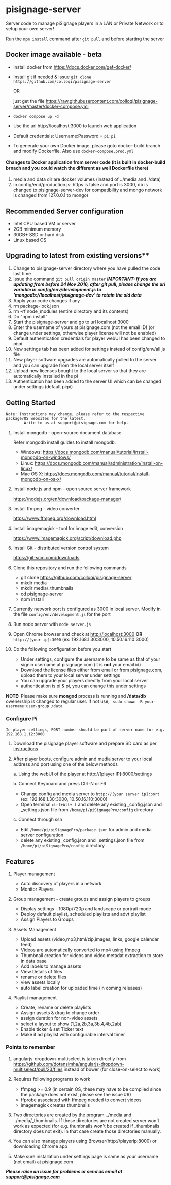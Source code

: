 # pisignage-server

Server code to manage piSignage players in a LAN or Private Network or to setup your own server!

Run the `npm install` command after `git pull` and before starting the server

## Docker image available - beta
- Install docker from https://docs.docker.com/get-docker/
- Install git if needed & issue `git clone https://github.com/colloqi/pisignage-server`

   OR

   just get the file https://raw.githubusercontent.com/colloqi/pisignage-server/master/docker-compose.yml
- `docker compose up -d`
- Use the url http://localhost:3000  to launch web application
- Default credentials: Username:Password = `pi:pi`
- To generate your own Docker image, please goto docker-build branch and modify Dockerfile. Also use `docker-compose.prod.yml`


#### Changes to Docker application from server code (it is built in docker-build brnach and you could watch the different as well Dockerfile there)
1. media and data dir are docker volumes (instead of ../media and ./data)
2. in config/end/production.js: https is false and port is 3000, db is changed to pisignage-server-dev for compatibility and mongo network is changed from 127.0.0.1 to mongo)

## Recommended Server configuration
- Intel CPU based VM or server
- 2GB minimum memory
- 30GB+ SSD or hard disk
- Linux based OS

## Upgrading to latest from existing versions**

1. Change to pisignage-server directory where you have pulled the code last time
2. Issue the command `git pull origin master`
   ***IMPORTANT: If you are updating from before 24 Nov 2016, after git pull, please change the uri variable in config/env/development.js to 'mongodb://localhost/pisignage-dev' to retain the old data***
3. Apply your code changes if any
4. rm package-lock.json
5. rm -rf node_modules (entire directory and its contents)
6. Do "npm install"
7. Start the pisignage-server and go to url localhost:3000
8. Enter the username of yours at pisignage.com (not the email ID) (or change under settings, otherwise player license will not be enabled)
9. Default authentication credentials for player webUI has been changed to pi:pi
10. New settings tab has been added for settings instead of config/env/all.js file
11. New player software upgrades are automatically pulled to the server and you can upgrade from the local server itself
12. Upload new licenses bought to the local server so that they are automatically installed in the pi
13. Authentication has been added to the server UI which can be changed under settings (default pi:pi)

## Getting Started


    Note: Instructions may change, please refer to the respective package/OS websites for the latest,
            Write to us at support@pisignage.com for help.


1. Install mongodb - open-source document database

    Refer mongodb install guides to install mongodb.

   - Windows: https://docs.mongodb.com/manual/tutorial/install-mongodb-on-windows/
   - Linux: https://docs.mongodb.com/manual/administration/install-on-linux/
   - Mac OS X: https://docs.mongodb.com/manual/tutorial/install-mongodb-on-os-x/

2. Install node.js and npm - open source server framework

   https://nodejs.org/en/download/package-manager/

3. Install ffmpeg - video converter

   https://www.ffmpeg.org/download.html

4. Install imagemagick - tool for image edit, conversion

    https://www.imagemagick.org/script/download.php

5. Install Git -  distributed version control system

    https://git-scm.com/downloads

5. Clone this repository and run the following commands

    - git clone https://github.com/colloqi/pisignage-server
    - mkdir media
    - mkdir media/_thumbnails
    - cd pisignage-server
    - npm install

6. Currently network port is configured as 3000 in local server. Modify in the file `config/env/development.js` for the port

7. Run node server with `node server.js`

8. Open Chrome browser and check at [http://localhost:3000](http://localhost:3000) **OR** `http://[your-ip]:3000` (ex: 192.168.1.30:3000, 10.50.16.110:3000)

9. Do the following configuration before you start
    - Under settings, configure the username to be same as that of your signin username at pisignage.com (it is **not** your email id)
    - Download the license files either from email or from pisignage.com, upload them to your local server under settings
    - You can upgrade your players directly from your local server
    - authentication is pi & pi, you can change this under settings

**NOTE:** Please make sure **mongod** process is running and **/data/db** owenership is changed to regular user. If not use, ``` sudo chown -R your-username:user-group /data```
### Configure Pi

    In player settings, PORT number should be part of server name for e.g. 192.168.1.12:3000

1. Download the pisignage player software and prepare SD card as per [instructions](https://github.com/colloqi/piSignage#method-1-download-image-and-prepare-the-sd-card)

2. After player boots, configure admin and media server to your local address and port using one of the below methods

   a. Using the webUI of the player at http://[player IP]:8000/settings

   b. Connect Keyboard and press Ctrl-N or F6
      * Change config and media server to `http://[your server ip]:port` (ex: 192.168.1.30:3000, 10.50.16.110:3000)
      * Open terminal `ctrl+Alt+ t` and delete any existing _config.json and _settings.json file from `/home/pi/piSignagePro/config` directory

   c. Connect through ssh
      * Edit `/home/pi/piSignagePro/package.json` for admin and media server configuration
      * delete any existing _config.json and _settings.json file from `/home/pi/piSignagePro/config` directory

## Features

1. Player management
    - Auto discovery of players in a network
    - Monitor Players

2. Group management - create groups and assign players to groups
    - Display settings - 1080p/720p and landscape or portrait mode
    - Deploy default playlist, scheduled playlists and advt playlist
    - Assign Players to Groups

3. Assets Management
    - Upload assets (video,mp3,html/zip,images, links, google calendar feed)
    - Videos are automatically converted to mp4 using ffmpeg
    - Thumbnail creation for videos and video metadat extraction to store in data base
    - Add labels to manage assets
    - View Details of files
    - rename or delete files
    - view assets locally
    - auto label creation for uploaded time (in coming releases)

4. Playlist management
    - Create, rename or delete playlists
    - Assign assets & drag to change order
    - assign duration for non-video assets
    - select a layout to show (1,2a,2b,3a,3b,4,4b,2ab)
    - Enable ticker & set Ticker text
    - Make it ad playlist with configurable interval timer


### Points to remember

1. angularjs-dropdown-multiselect is taken directly from
    https://github.com/dotansimha/angularjs-dropdown-multiselect/pull/23/files instead of bower (for close-on-select to work)

2. Requires following programs to work
    - ffmpeg >= 0.9  (in certain OS, these may have to be compiled since the package does not exist,
      please see the issue #9)
    - ffprobe associated with ffmpeg needed to convert videos
    - imagemagick  creates thumbnails

3. Two directories are created by the program ../media and ../media/_thumbnails. If these directories are not created server won't work as expected (for e.g. thumbnails won't be created if _thumbnails directory does not exit). In that case create those directories manually.


4. You can also manage players using Browser(http://playerip:8000) or downloading Chrome app

5. Make sure installation under settings page is same as your username (not email) at pisignage.com


***Please raise an issue for problems or send us email at support@pisignage.com***
